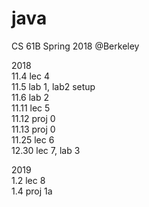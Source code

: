 # java
CS 61B Spring 2018 @Berkeley 

2018  
11.4 lec 4  
11.5 lab 1, lab2 setup  
11.6 lab 2   
11.11 lec 5  
11.12 proj 0  
11.13 proj 0  
11.25 lec 6  
12.30 lec 7, lab 3  

2019  
1.2 lec 8  
1.4 proj 1a